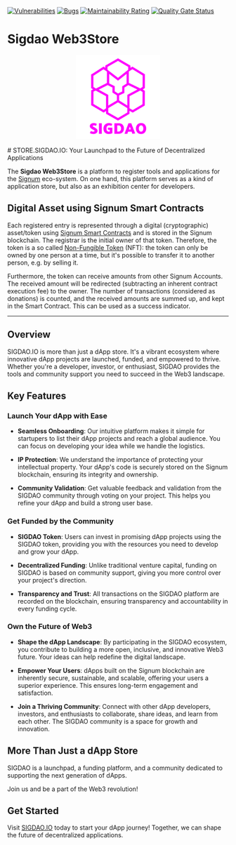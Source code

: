 [![Vulnerabilities](https://sonarcloud.io/api/project_badges/measure?project=ohager_burst-dappository&metric=vulnerabilities)](https://sonarcloud.io/dashboard?id=ohager_burst-dappository)
[![Bugs](https://sonarcloud.io/api/project_badges/measure?project=ohager_burst-dappository&metric=bugs)](https://sonarcloud.io/dashboard?id=ohager_burst-dappository)
[![Maintainability Rating](https://sonarcloud.io/api/project_badges/measure?project=ohager_burst-dappository&metric=sqale_rating)](https://sonarcloud.io/dashboard?id=ohager_burst-dappository)
[![Quality Gate Status](https://sonarcloud.io/api/project_badges/measure?project=ohager_burst-dappository&metric=alert_status)](https://sonarcloud.io/dashboard?id=ohager_burst-dappository)

# Sigdao Web3Store

<p align="center">
    <img src="./static/android-chrome-192x192.png" alt="Sigdao Web3Store Logo">
</p>
# STORE.SIGDAO.IO: Your Launchpad to the Future of Decentralized Applications

The __Sigdao Web3Store__ is a platform to register tools and applications for the [Signum](https://signum.network/) eco-system. 
On one hand, this platform serves as a kind of application store, but also as an exhibition center for developers. 

## Digital Asset using Signum Smart Contracts

Each registered entry is represented through a digital (cryptographic) asset/token using [Signum Smart Contracts](./assets/SmartContract.java) and is stored in the 
Signum blockchain. The registrar is the initial owner of that token. Therefore, the token is a so called [Non-Fungible Token](https://en.wikipedia.org/wiki/Non-fungible_token) (NFT):
the token can only be owned by one person at a time, but it's possible to transfer it to another person, e.g. by selling it.

Furthermore, the token can receive amounts from other Signum Accounts. The received amount will be redirected 
(subtracting an inherent contract execution fee) to the owner. The number of transactions (considered as donations) 
is counted, and the received amounts are summed up, and kept in the Smart Contract. This can be used as a success indicator. 

---
## Overview

SIGDAO.IO is more than just a dApp store. It's a vibrant ecosystem where innovative dApp projects are launched, funded, and empowered to thrive. Whether you're a developer, investor, or enthusiast, SIGDAO provides the tools and community support you need to succeed in the Web3 landscape.

## Key Features

### Launch Your dApp with Ease

- **Seamless Onboarding**: Our intuitive platform makes it simple for startupers to list their dApp projects and reach a global audience. You can focus on developing your idea while we handle the logistics.

- **IP Protection**: We understand the importance of protecting your intellectual property. Your dApp's code is securely stored on the Signum blockchain, ensuring its integrity and ownership.

- **Community Validation**: Get valuable feedback and validation from the SIGDAO community through voting on your project. This helps you refine your dApp and build a strong user base.

### Get Funded by the Community

- **SIGDAO Token**: Users can invest in promising dApp projects using the SIGDAO token, providing you with the resources you need to develop and grow your dApp.

- **Decentralized Funding**: Unlike traditional venture capital, funding on SIGDAO is based on community support, giving you more control over your project's direction. 

- **Transparency and Trust**: All transactions on the SIGDAO platform are recorded on the blockchain, ensuring transparency and accountability in every funding cycle.

### Own the Future of Web3

- **Shape the dApp Landscape**: By participating in the SIGDAO ecosystem, you contribute to building a more open, inclusive, and innovative Web3 future. Your ideas can help redefine the digital landscape.

- **Empower Your Users**: dApps built on the Signum blockchain are inherently secure, sustainable, and scalable, offering your users a superior experience. This ensures long-term engagement and satisfaction.

- **Join a Thriving Community**: Connect with other dApp developers, investors, and enthusiasts to collaborate, share ideas, and learn from each other. The SIGDAO community is a space for growth and innovation.

## More Than Just a dApp Store

SIGDAO is a launchpad, a funding platform, and a community dedicated to supporting the next generation of dApps. 

Join us and be a part of the Web3 revolution! 

## Get Started

Visit [SIGDAO.IO](https://sigdao.io) today to start your dApp journey! Together, we can shape the future of decentralized applications.
```

